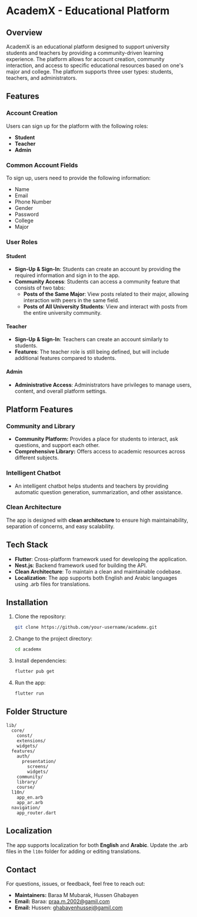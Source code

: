 # AcademX - Educational Platform

## Overview
AcademX is an educational platform designed to support university students and teachers by providing a community-driven learning experience. The platform allows for account creation, community interaction, and access to specific educational resources based on one's major and college. The platform supports three user types: students, teachers, and administrators.

## Features

### Account Creation
Users can sign up for the platform with the following roles:

- **Student**
- **Teacher**
- **Admin**

### Common Account Fields
To sign up, users need to provide the following information:

- Name
- Email
- Phone Number
- Gender
- Password
- College
- Major

### User Roles

#### Student
- **Sign-Up & Sign-In**: Students can create an account by providing the required information and sign in to the app.
- **Community Access**: Students can access a community feature that consists of two tabs:
  - **Posts of the Same Major**: View posts related to their major, allowing interaction with peers in the same field.
  - **Posts of All University Students**: View and interact with posts from the entire university community.

#### Teacher
- **Sign-Up & Sign-In**: Teachers can create an account similarly to students.
- **Features**: The teacher role is still being defined, but will include additional features compared to students.

#### Admin
- **Administrative Access**: Administrators have privileges to manage users, content, and overall platform settings.

## Platform Features

### Community and Library
- **Community Platform:** Provides a place for students to interact, ask questions, and support each other.
- **Comprehensive Library:** Offers access to academic resources across different subjects.

### Intelligent Chatbot
- An intelligent chatbot helps students and teachers by providing automatic question generation, summarization, and other assistance.

### Clean Architecture
The app is designed with **clean architecture** to ensure high maintainability, separation of concerns, and easy scalability.

## Tech Stack
- **Flutter**: Cross-platform framework used for developing the application.
- **Nest.js**: Backend framework used for building the API.
- **Clean Architecture**: To maintain a clean and maintainable codebase.
- **Localization**: The app supports both English and Arabic languages using .arb files for translations.

## Installation
1. Clone the repository:
   ```sh
   git clone https://github.com/your-username/academx.git
   ```
2. Change to the project directory:
   ```sh
   cd academx
   ```
3. Install dependencies:
   ```sh
   flutter pub get
   ```
4. Run the app:
   ```sh
   flutter run
   ```

## Folder Structure
```
lib/
  core/
    const/
    extensions/
    widgets/
  features/
    auth/
      presentation/
        screens/
        widgets/
    community/
    library/
    course/
  l10n/
    app_en.arb
    app_ar.arb
  navigation/
    app_router.dart
```

## Localization
The app supports localization for both **English** and **Arabic**. Update the .arb files in the `l10n` folder for adding or editing translations.

## Contact
For questions, issues, or feedback, feel free to reach out:
- **Maintainers:** Baraa M Mubarak, Hussen Ghabayen
- **Email:** Baraa: praa.m.2002@gamil.com
- **Email:** Hussen: ghabayenhussej@gamil.com
